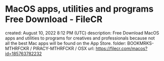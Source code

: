 # MacOS apps, utilities and programs Free Download - FileCR

created: August 10, 2022 8:12 PM (UTC)
description: Free Download MacOS apps and utilities to programs for creatives and professionals because not all the best Mac apps will be found on the App Store.
folder: BOOKMRKS-MTHRFCKR / PIRACY-MTHRFCKR / OSX
url: https://filecr.com/macos?id=185763782232